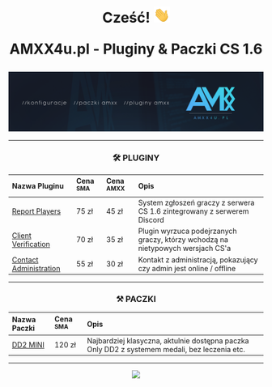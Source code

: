 <div align="center">
<h1 align="center">Cześć! <img src="https://raw.githubusercontent.com/AMXX4u/.github/main/assets/wave.gif" width="32px"><p></p>AMXX4u.pl - Pluginy & Paczki CS 1.6<p></p></h1>

<img src="https://raw.githubusercontent.com/AMXX4u/.github/main/assets/main.png"></img>

-------

</div>

<div align="center">

<h3 align="center">🛠 PLUGINY</h3>

| Nazwa Pluginu                                                                                             | Cena <sup>SMA</sup>           | Cena <sup>AMXX</sup>  | Opis |
|:--------------------------------------------------------------------------------------------------------- |:----------------------------  |:----------------------|:----------|
| [Report Players](https://github.com/AMXX4u/report-players)                                                | 75 zł                 | 45 zł     | System zgłoszeń graczy z serwera CS 1.6 zintegrowany z serwerem Discord 
| [Client Verification](https://github.com/AMXX4u/client-verification)                                      | 70 zł                 | 35 zł     | Plugin wyrzuca podejrzanych graczy, którzy wchodzą na nietypowych wersjach CS'a
| [Contact Administration](https://github.com/AMXX4u/contact-admin)                                    | 55 zł                 | 30 zł     | Kontakt z administracją, pokazujący czy admin jest online / offline 

-------

<h3 align="center">⚒ PACZKI</h3>

| Nazwa Paczki                                                              | Cena <sup>SMA</sup>          | Opis |
|:------------------------------------------------------------------------  |:---------------------------- |:----------|
| [DD2 MINI](https://github.com/AMXX4u/DD2-1)                      | 120 zł                       | Najbardziej klasyczna, aktulnie dostępna paczka Only DD2 z systemem medali, bez leczenia etc.  |

</div>

------------------

<div align="center">
    <a href="https://discord.amxx4u.pl"><img src="https://discord.com/api/guilds/1016101167404695653/widget.png?style=banner1"></a>
</div>
